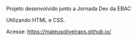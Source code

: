 Projeto desenvolvido junto a Jornada Dev da EBAC

Utilizando HTML e CSS.

Acesse: https://mateusoliveiraps.github.io/
